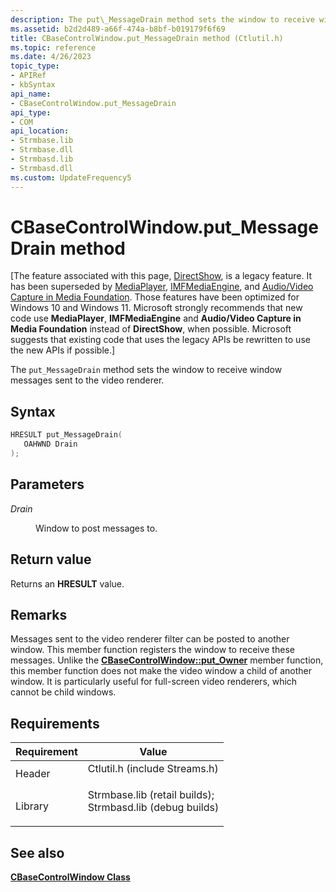 ```yaml
---
description: The put\_MessageDrain method sets the window to receive window messages sent to the video renderer.
ms.assetid: b2d2d489-a66f-474a-b8bf-b019179f6f69
title: CBaseControlWindow.put_MessageDrain method (Ctlutil.h)
ms.topic: reference
ms.date: 4/26/2023
topic_type: 
- APIRef
- kbSyntax
api_name: 
- CBaseControlWindow.put_MessageDrain
api_type: 
- COM
api_location: 
- Strmbase.lib
- Strmbase.dll
- Strmbasd.lib
- Strmbasd.dll
ms.custom: UpdateFrequency5
---
```


# CBaseControlWindow.put\_MessageDrain method

\[The feature associated with this page, [DirectShow](/windows/win32/directshow/directshow), is a legacy feature. It has been superseded by [MediaPlayer](/uwp/api/Windows.Media.Playback.MediaPlayer), [IMFMediaEngine](/windows/win32/api/mfmediaengine/nn-mfmediaengine-imfmediaengine), and [Audio/Video Capture in Media Foundation](windows/win32/medfound/audio-video-capture-in-media-foundation). Those features have been optimized for Windows 10 and Windows 11. Microsoft strongly recommends that new code use **MediaPlayer**, **IMFMediaEngine** and **Audio/Video Capture in Media Foundation** instead of **DirectShow**, when possible. Microsoft suggests that existing code that uses the legacy APIs be rewritten to use the new APIs if possible.\]

The `put_MessageDrain` method sets the window to receive window messages sent to the video renderer.

## Syntax


```C++
HRESULT put_MessageDrain(
   OAHWND Drain
);
```



## Parameters

<dl> <dt>

*Drain* 
</dt> <dd>

Window to post messages to.

</dd> </dl>

## Return value

Returns an **HRESULT** value.

## Remarks

Messages sent to the video renderer filter can be posted to another window. This member function registers the window to receive these messages. Unlike the [**CBaseControlWindow::put\_Owner**](cbasecontrolwindow-put-owner.md) member function, this member function does not make the video window a child of another window. It is particularly useful for full-screen video renderers, which cannot be child windows.

## Requirements



| Requirement | Value |
|--------------------|--------------------------------------------------------------------------------------------------------------------------------------------------------------------------------------------|
| Header<br/>  | <dl> <dt>Ctlutil.h (include Streams.h)</dt> </dl>                                                                                   |
| Library<br/> | <dl> <dt>Strmbase.lib (retail builds); </dt> <dt>Strmbasd.lib (debug builds)</dt> </dl> |



## See also

<dl> <dt>

[**CBaseControlWindow Class**](cbasecontrolwindow.md)
</dt> </dl>

 

 





